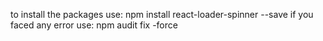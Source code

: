to install the packages use:
npm install react-loader-spinner --save
if you faced any error use:
npm audit fix -force
